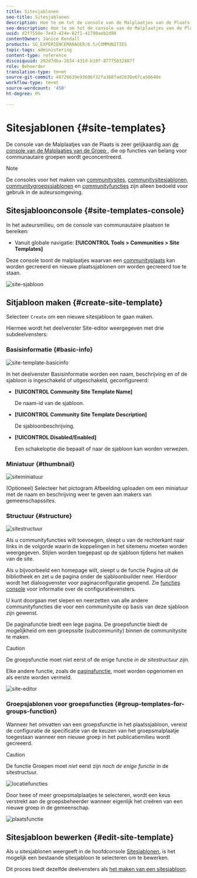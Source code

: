 ```yaml
---
title: Sitesjablonen
seo-title: Sitesjablonen
description: Hoe te om tot de console van de Malplaatjes van de Plaats toegang te hebben
seo-description: Hoe te om tot de console van de Malplaatjes van de Plaats toegang te hebben
uuid: d2f7556e-7e43-424e-82f1-41790aeb2d98
contentOwner: Janice Kendall
products: SG_EXPERIENCEMANAGER/6.5/COMMUNITIES
topic-tags: administering
content-type: reference
discoiquuid: 202d7dba-2b34-431d-b10f-87775632807f
role: Beheerder
translation-type: tm+mt
source-git-commit: 48726639e93696f32fa368fad2630e6fca50640e
workflow-type: tm+mt
source-wordcount: '450'
ht-degree: 0%

---
```



# Sitesjablonen {#site-templates}

De console van de Malplaatjes van de Plaats is zeer gelijkaardig aan [de console van de Malplaatjes van de Groep ](tools-groups.md), die op functies van belang voor communautaire groepen wordt geconcentreerd.

>[!NOTE]
>
>De consoles voor het maken van [communitysites](sites-console.md), [communitysitesjablonen](sites.md), [communitygroepssjablonen](tools-groups.md) en [communityfuncties](functions.md) zijn alleen bedoeld voor gebruik in de auteursomgeving.

## Sitesjabloonconsole {#site-templates-console}

In het auteursmilieu, om de console van communautaire plaatsen te bereiken:

* Vanuit globale navigatie: **[!UICONTROL Tools > Communities > Site Templates]**

Deze console toont de malplaatjes waarvan een [communityplaats](sites-console.md) kan worden gecreeerd en nieuwe plaatssjablonen om worden gecreeerd toe te staan.

![site-sjabloon](assets/site-template.png)

## Sitjabloon maken {#create-site-template}

Selecteer `Create` om een nieuwe sitesjabloon te gaan maken.

Hiermee wordt het deelvenster Site-editor weergegeven met drie subdeelvensters:

### Basisinformatie {#basic-info}

![site-template-basicinfo](assets/site-template-basicinfo.png)

In het deelvenster Basisinformatie worden een naam, beschrijving en of de sjabloon is ingeschakeld of uitgeschakeld, geconfigureerd:

* **[!UICONTROL Community Site Template Name]**

   De naam-id van de sjabloon.

* **[!UICONTROL Community Site Template Description]**

   De sjabloonbeschrijving.

* **[!UICONTROL Disabled/Enabled]**

   Een schakeloptie die bepaalt of naar de sjabloon kan worden verwezen.

### Miniatuur {#thumbnail}

![siteminiatuur](assets/site-thumbnail.png)

(Optioneel) Selecteer het pictogram Afbeelding uploaden om een miniatuur met de naam en beschrijving weer te geven aan makers van gemeenschapssites.

### Structuur {#structure}

![sitestructuur](assets/site-structure.png)

Als u communityfuncties wilt toevoegen, sleept u van de rechterkant naar links in de volgorde waarin de koppelingen in het sitemenu moeten worden weergegeven. Stijlen worden toegepast op de sjabloon tijdens het maken van de site.

Als u bijvoorbeeld een homepage wilt, sleept u de functie Pagina uit de bibliotheek en zet u de pagina onder de sjabloonbuilder neer. Hierdoor wordt het dialoogvenster voor paginaconfiguratie geopend. Zie [functies console](functions.md) voor informatie over de configuratievensters.

U kunt doorgaan met slepen en neerzetten van alle andere communityfuncties die voor een communitysite op basis van deze sjabloon zijn gewenst.

De paginafunctie biedt een lege pagina. De groepsfunctie biedt de mogelijkheid om een groepssite (subcommunity) binnen de communitysite te maken.

>[!CAUTION]
>
>De groepsfunctie moet *niet* eerst of de enige functie *in de sitestructuur zijn.*
>
>Elke andere functie, zoals de [paginafunctie](functions.md#page-function), moet worden opgenomen en als eerste worden vermeld.

![site-editor](assets/site-editor.png)

### Groepsjablonen voor groepsfuncties {#group-templates-for-groups-function}

Wanneer het omvatten van een groepsfunctie in het plaatssjabloon, vereist de configuratie de specificatie van de keuzen van het groepsmalplaatje toegestaan wanneer een nieuwe groep in het publicatiemilieu wordt gecreeerd.

>[!CAUTION]
>
>De functie Groepen moet *niet* eerst zijn *noch de enige functie* in de sitestructuur.

![locatiefuncties](assets/site-functions.png)

Door twee of meer groepsmalplaatjes te selecteren, wordt een keus verstrekt aan de groepsbeheerder wanneer eigenlijk het creëren van een nieuwe groep in de gemeenschap.

![plaatsfunctie](assets/site-functions1.png)

## Sitesjabloon bewerken {#edit-site-template}

Als u sitesjablonen weergeeft in de hoofdconsole [Sitesjablonen](#site-templates-console), is het mogelijk een bestaande sitesjabloon te selecteren om te bewerken.

Dit proces biedt dezelfde deelvensters als [het maken van een sitesjabloon](#create-site-template).
